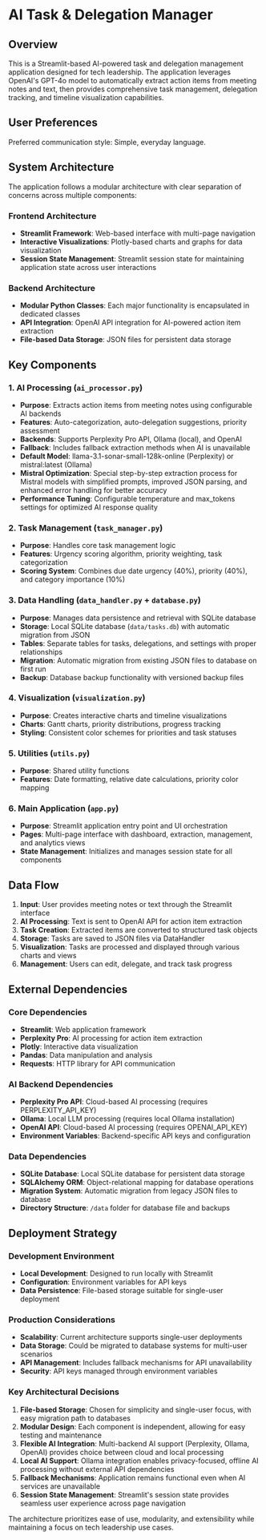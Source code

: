 # AI Task & Delegation Manager

## Overview

This is a Streamlit-based AI-powered task and delegation management application designed for tech leadership. The application leverages OpenAI's GPT-4o model to automatically extract action items from meeting notes and text, then provides comprehensive task management, delegation tracking, and timeline visualization capabilities.

## User Preferences

Preferred communication style: Simple, everyday language.

## System Architecture

The application follows a modular architecture with clear separation of concerns across multiple components:

### Frontend Architecture
- **Streamlit Framework**: Web-based interface with multi-page navigation
- **Interactive Visualizations**: Plotly-based charts and graphs for data visualization
- **Session State Management**: Streamlit session state for maintaining application state across user interactions

### Backend Architecture
- **Modular Python Classes**: Each major functionality is encapsulated in dedicated classes
- **API Integration**: OpenAI API integration for AI-powered action item extraction
- **File-based Data Storage**: JSON files for persistent data storage

## Key Components

### 1. AI Processing (`ai_processor.py`)
- **Purpose**: Extracts action items from meeting notes using configurable AI backends
- **Features**: Auto-categorization, auto-delegation suggestions, priority assessment
- **Backends**: Supports Perplexity Pro API, Ollama (local), and OpenAI
- **Fallback**: Includes fallback extraction methods when AI is unavailable
- **Default Model**: llama-3.1-sonar-small-128k-online (Perplexity) or mistral:latest (Ollama)
- **Mistral Optimization**: Special step-by-step extraction process for Mistral models with simplified prompts, improved JSON parsing, and enhanced error handling for better accuracy
- **Performance Tuning**: Configurable temperature and max_tokens settings for optimized AI response quality

### 2. Task Management (`task_manager.py`)
- **Purpose**: Handles core task management logic
- **Features**: Urgency scoring algorithm, priority weighting, task categorization
- **Scoring System**: Combines due date urgency (40%), priority (40%), and category importance (10%)

### 3. Data Handling (`data_handler.py` + `database.py`)
- **Purpose**: Manages data persistence and retrieval with SQLite database
- **Storage**: Local SQLite database (`data/tasks.db`) with automatic migration from JSON
- **Tables**: Separate tables for tasks, delegations, and settings with proper relationships
- **Migration**: Automatic migration from existing JSON files to database on first run
- **Backup**: Database backup functionality with versioned backup files

### 4. Visualization (`visualization.py`)
- **Purpose**: Creates interactive charts and timeline visualizations
- **Charts**: Gantt charts, priority distributions, progress tracking
- **Styling**: Consistent color schemes for priorities and task statuses

### 5. Utilities (`utils.py`)
- **Purpose**: Shared utility functions
- **Features**: Date formatting, relative date calculations, priority color mapping

### 6. Main Application (`app.py`)
- **Purpose**: Streamlit application entry point and UI orchestration
- **Pages**: Multi-page interface with dashboard, extraction, management, and analytics views
- **State Management**: Initializes and manages session state for all components

## Data Flow

1. **Input**: User provides meeting notes or text through the Streamlit interface
2. **AI Processing**: Text is sent to OpenAI API for action item extraction
3. **Task Creation**: Extracted items are converted to structured task objects
4. **Storage**: Tasks are saved to JSON files via DataHandler
5. **Visualization**: Tasks are processed and displayed through various charts and views
6. **Management**: Users can edit, delegate, and track task progress

## External Dependencies

### Core Dependencies
- **Streamlit**: Web application framework
- **Perplexity Pro**: AI processing for action item extraction
- **Plotly**: Interactive data visualization
- **Pandas**: Data manipulation and analysis
- **Requests**: HTTP library for API communication

### AI Backend Dependencies
- **Perplexity Pro API**: Cloud-based AI processing (requires PERPLEXITY_API_KEY)
- **Ollama**: Local LLM processing (requires local Ollama installation)
- **OpenAI API**: Cloud-based AI processing (requires OPENAI_API_KEY)
- **Environment Variables**: Backend-specific API keys and configuration

### Data Dependencies
- **SQLite Database**: Local SQLite database for persistent data storage
- **SQLAlchemy ORM**: Object-relational mapping for database operations
- **Migration System**: Automatic migration from legacy JSON files to database
- **Directory Structure**: `/data` folder for database file and backups

## Deployment Strategy

### Development Environment
- **Local Development**: Designed to run locally with Streamlit
- **Configuration**: Environment variables for API keys
- **Data Persistence**: File-based storage suitable for single-user deployment

### Production Considerations
- **Scalability**: Current architecture supports single-user deployments
- **Data Storage**: Could be migrated to database systems for multi-user scenarios
- **API Management**: Includes fallback mechanisms for API unavailability
- **Security**: API keys managed through environment variables

### Key Architectural Decisions

1. **File-based Storage**: Chosen for simplicity and single-user focus, with easy migration path to databases
2. **Modular Design**: Each component is independent, allowing for easy testing and maintenance
3. **Flexible AI Integration**: Multi-backend AI support (Perplexity, Ollama, OpenAI) provides choice between cloud and local processing
4. **Local AI Support**: Ollama integration enables privacy-focused, offline AI processing without external API dependencies
5. **Fallback Mechanisms**: Application remains functional even when AI services are unavailable
6. **Session State Management**: Streamlit's session state provides seamless user experience across page navigation

The architecture prioritizes ease of use, modularity, and extensibility while maintaining a focus on tech leadership use cases.